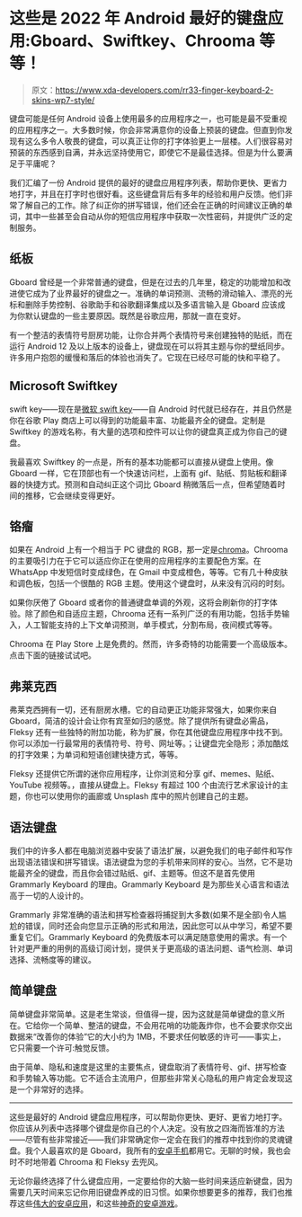 # 这些是 2022 年 Android 最好的键盘应用:Gboard、Swiftkey、Chrooma 等等！

> 原文：<https://www.xda-developers.com/rr33-finger-keyboard-2-skins-wp7-style/>

键盘可能是任何 Android 设备上使用最多的应用程序之一，也可能是最不受重视的应用程序之一。大多数时候，你会非常满意你的设备上预装的键盘。但直到你发现有这么多令人敬畏的键盘，可以真正让你的打字体验更上一层楼。人们很容易对预装的东西感到自满，并永远坚持使用它，即使它不是最佳选择。但是为什么要满足于平庸呢？

我们汇编了一份 Android 提供的最好的键盘应用程序列表，帮助你更快、更省力地打字，并且在打字时也很好看。这些键盘背后有多年的经验和用户反馈。他们非常了解自己的工作。除了纠正你的拼写错误，他们还会在正确的时间建议正确的单词，其中一些甚至会自动从你的短信应用程序中获取一次性密码，并提供广泛的定制服务。

## 纸板

Gboard 曾经是一个非常普通的键盘，但是在过去的几年里，稳定的功能增加和改进使它成为了业界最好的键盘之一。准确的单词预测、流畅的滑动输入、漂亮的光标和删除手势控制、谷歌助手和谷歌翻译集成以及多语言输入是 Gboard 应该成为你默认键盘的一些主要原因。既然是谷歌应用，那就一直在变好。

有一个整洁的表情符号厨房功能，让你合并两个表情符号来创建独特的贴纸，而在运行 Android 12 及以上版本的设备上，键盘现在可以将其主题与你的壁纸同步。许多用户抱怨的缓慢和落后的体验也消失了。它现在已经尽可能的快和平稳了。

## Microsoft Swiftkey

swift key——现在是[微软 swift key](https://play.google.com/store/apps/details?id=com.touchtype.swiftkey)——自 Android 时代就已经存在，并且仍然是你在谷歌 Play 商店上可以得到的功能最丰富、功能最齐全的键盘。定制是 Swiftkey 的游戏名称，有大量的选项和控件可以让你的键盘真正成为你自己的键盘。

我最喜欢 Swiftkey 的一点是，所有的基本功能都可以直接从键盘上使用。像 Gboard 一样，它在顶部也有一个快速访问栏，上面有 gif、贴纸、剪贴板和翻译器的快捷方式。预测和自动纠正这个词比 Gboard 稍微落后一点，但希望随着时间的推移，它会继续变得更好。

## 铬瘤

如果在 Android 上有一个相当于 PC 键盘的 RGB，那一定是[chroma](https://play.google.com/store/apps/details?id=com.gamelounge.chroomakeyboard)。Chrooma 的主要吸引力在于它可以适应你正在使用的应用程序的主要配色方案。在 WhatsApp 中发短信时变成绿色，在 Gmail 中变成橙色，等等。它有几十种皮肤和调色板，包括一个很酷的 RGB 主题。使用这个键盘时，从来没有沉闷的时刻。

如果你厌倦了 Gboard 或者你的普通键盘单调的外观，这将会刷新你的打字体验。除了颜色和自适应主题，Chrooma 还有一系列广泛的有用功能，包括手势输入，人工智能支持的上下文单词预测，单手模式，分割布局，夜间模式等等。

Chrooma 在 Play Store 上是免费的。然而，许多奇特的功能需要一个高级版本。点击下面的链接试试吧。

## 弗莱克西

弗莱克西拥有一切，还有厨房水槽。它的自动更正功能非常强大，如果你来自 Gboard，简洁的设计会让你有宾至如归的感觉。除了提供所有键盘必需品，Fleksy 还有一些独特的附加功能，称为扩展，你在其他键盘应用程序中找不到。你可以添加一行最常用的表情符号、符号、网址等。；让键盘完全隐形；添加酷炫的打字效果；为单词和短语创建快捷方式，等等。

Fleksy 还提供它所谓的迷你应用程序，让你浏览和分享 gif、memes、贴纸、YouTube 视频等。，直接从键盘上。Fleksy 有超过 100 个由流行艺术家设计的主题，你也可以使用你的画廊或 Unsplash 库中的照片创建自己的主题。

## 语法键盘

我们中的许多人都在电脑浏览器中安装了语法扩展，以避免我们的电子邮件和写作出现语法错误和拼写错误。语法键盘为您的手机带来同样的安心。当然，它不是功能最齐全的键盘，而且你会错过贴纸、gif、主题等。但这不是首先使用 Grammarly Keyboard 的理由。Grammarly Keyboard 是为那些关心语言和语法高于一切的人设计的。

Grammarly 非常准确的语法和拼写检查器将捕捉到大多数(如果不是全部)令人尴尬的错误，同时还会向您显示正确的形式和用法，因此您可以从中学习，希望不要重复它们。Grammarly Keyboard 的免费版本可以满足随意使用的需求。有一个针对更严重的用例的高级订阅计划，提供关于更高级的语法问题、语气检测、单词选择、流畅度等的建议。

## 简单键盘

简单键盘非常简单。这是老生常谈，但值得一提，因为这就是简单键盘的意义所在。它给你一个简单、整洁的键盘，不会用花哨的功能轰炸你，也不会要求你交出数据来“改善你的体验”它的大小约为 1MB，不要求任何敏感的许可——事实上，它只需要一个许可:触觉反馈。

由于简单、隐私和速度是这里的主要焦点，键盘取消了表情符号、gif、拼写检查和手势输入等功能。它不适合主流用户，但那些非常关心隐私的用户肯定会发现这是一个非常好的选择。

* * *

这些是最好的 Android 键盘应用程序，可以帮助你更快、更好、更省力地打字。你应该从列表中选择哪个键盘是你自己的个人决定。没有放之四海而皆准的方法——尽管有些非常接近——我们非常确定你一定会在我们的推荐中找到你的灵魂键盘。我个人最喜欢的是 Gboard，我所有的[安卓手机](https://www.xda-developers.com/best-android-phones/)都用它。无聊的时候，我也会时不时地带着 Chrooma 和 Fleksy 去兜风。

无论你最终选择了什么键盘应用，一定要给你的大脑一些时间来适应新键盘，因为需要几天时间来忘记你用旧键盘养成的旧习惯。如果你想要更多的推荐，我们也推荐这些[伟大的安卓应用](https://www.xda-developers.com/best-android-apps/)，和这些[神奇的安卓游戏](https://www.xda-developers.com/best-android-games/)。